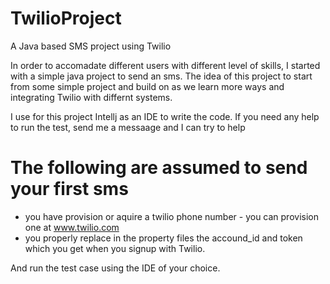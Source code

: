 # TwilioProject
A Java based SMS project using Twilio

In order to accomadate different users with different level of skills, I started with a simple java project to send an sms. The idea of this project to start from some simple project and build on as we learn more ways and integrating Twilio with differnt systems.

I use for this project Intellj as an IDE to write the code. If you need any help to run the test, send me a messaage and I can try to help

# The following are assumed to send your first sms
- you have provision or aquire a twilio phone number - you can provision one at www.twilio.com
- you properly replace in the property files the accound_id and token which you get when you signup with Twilio.

And run the test case using the IDE of your choice. 